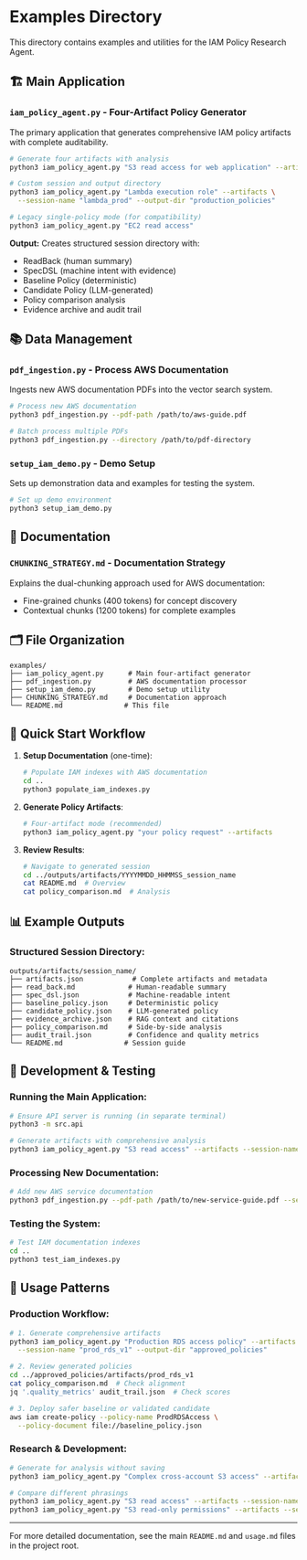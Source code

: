 # Examples Directory

This directory contains examples and utilities for the IAM Policy Research Agent.

## 🏗️ **Main Application**

### **`iam_policy_agent.py`** - Four-Artifact Policy Generator
The primary application that generates comprehensive IAM policy artifacts with complete auditability.

```bash
# Generate four artifacts with analysis
python3 iam_policy_agent.py "S3 read access for web application" --artifacts

# Custom session and output directory  
python3 iam_policy_agent.py "Lambda execution role" --artifacts \
  --session-name "lambda_prod" --output-dir "production_policies"

# Legacy single-policy mode (for compatibility)
python3 iam_policy_agent.py "EC2 read access"
```

**Output:** Creates structured session directory with:
- ReadBack (human summary)
- SpecDSL (machine intent with evidence)
- Baseline Policy (deterministic)
- Candidate Policy (LLM-generated)
- Policy comparison analysis
- Evidence archive and audit trail

## 📚 **Data Management**

### **`pdf_ingestion.py`** - Process AWS Documentation
Ingests new AWS documentation PDFs into the vector search system.

```bash
# Process new AWS documentation
python3 pdf_ingestion.py --pdf-path /path/to/aws-guide.pdf

# Batch process multiple PDFs
python3 pdf_ingestion.py --directory /path/to/pdf-directory
```

### **`setup_iam_demo.py`** - Demo Setup
Sets up demonstration data and examples for testing the system.

```bash
# Set up demo environment
python3 setup_iam_demo.py
```

## 📖 **Documentation**

### **`CHUNKING_STRATEGY.md`** - Documentation Strategy
Explains the dual-chunking approach used for AWS documentation:
- Fine-grained chunks (400 tokens) for concept discovery
- Contextual chunks (1200 tokens) for complete examples

## 🗂️ **File Organization**

```
examples/
├── iam_policy_agent.py      # Main four-artifact generator
├── pdf_ingestion.py         # AWS documentation processor
├── setup_iam_demo.py        # Demo setup utility
├── CHUNKING_STRATEGY.md     # Documentation approach
└── README.md               # This file
```

## 🚀 **Quick Start Workflow**

1. **Setup Documentation** (one-time):
   ```bash
   # Populate IAM indexes with AWS documentation
   cd ..
   python3 populate_iam_indexes.py
   ```

2. **Generate Policy Artifacts**:
   ```bash
   # Four-artifact mode (recommended)
   python3 iam_policy_agent.py "your policy request" --artifacts
   ```

3. **Review Results**:
   ```bash
   # Navigate to generated session
   cd ../outputs/artifacts/YYYYMMDD_HHMMSS_session_name
   cat README.md  # Overview
   cat policy_comparison.md  # Analysis
   ```

## 📊 **Example Outputs**

### **Structured Session Directory:**
```
outputs/artifacts/session_name/
├── artifacts.json            # Complete artifacts and metadata
├── read_back.md             # Human-readable summary
├── spec_dsl.json            # Machine-readable intent
├── baseline_policy.json     # Deterministic policy
├── candidate_policy.json    # LLM-generated policy
├── evidence_archive.json    # RAG context and citations
├── policy_comparison.md     # Side-by-side analysis
├── audit_trail.json         # Confidence and quality metrics
└── README.md               # Session guide
```

## 🔧 **Development & Testing**

### **Running the Main Application:**
```bash
# Ensure API server is running (in separate terminal)
python3 -m src.api

# Generate artifacts with comprehensive analysis
python3 iam_policy_agent.py "S3 read access" --artifacts --session-name "test_run"
```

### **Processing New Documentation:**
```bash
# Add new AWS service documentation
python3 pdf_ingestion.py --pdf-path /path/to/new-service-guide.pdf --service "new-service"
```

### **Testing the System:**
```bash
# Test IAM documentation indexes
cd ..
python3 test_iam_indexes.py
```

## 📝 **Usage Patterns**

### **Production Workflow:**
```bash
# 1. Generate comprehensive artifacts
python3 iam_policy_agent.py "Production RDS access policy" --artifacts \
  --session-name "prod_rds_v1" --output-dir "approved_policies"

# 2. Review generated policies
cd ../approved_policies/artifacts/prod_rds_v1
cat policy_comparison.md  # Check alignment
jq '.quality_metrics' audit_trail.json  # Check scores

# 3. Deploy safer baseline or validated candidate
aws iam create-policy --policy-name ProdRDSAccess \
  --policy-document file://baseline_policy.json
```

### **Research & Development:**
```bash
# Generate for analysis without saving
python3 iam_policy_agent.py "Complex cross-account S3 access" --artifacts --no-save

# Compare different phrasings
python3 iam_policy_agent.py "S3 read access" --artifacts --session-name "phrasing_test_1"
python3 iam_policy_agent.py "S3 read-only permissions" --artifacts --session-name "phrasing_test_2"
```

---

For more detailed documentation, see the main `README.md` and `usage.md` files in the project root.